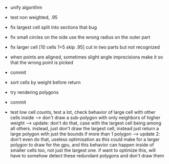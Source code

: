 - unify algorithm
- test non weighted, .95
- fix largest cell split into sections that bug
- fix small circles on the side use the wrong radius on the outer part
-  fix larger cell [10 cells 1+5 skip .95] cut in two parts but not recognized
-  when points are aligned, sometimes slight angle imprecisions make it so that the wrong point is picked
- commit

- sort cells by weight before return
- try rendering polygons
- commit

- test low cell counts, test a lot, check behavior of large cell with other cells inside
--> don't draw a sub-polygon with only neighbors of higher weight
  --> update: don't do that, case with the largest cell being among all others. instead, just don't draw the largest cell, instead just return a large polygon with just the bounds if more than 1 polygon
    --> update 2: don't even do that, useless optimisation as this could make for a larger polygon to draw for the gpu, and this behavior can happen inside of smaller cells too, not just the largest one. if want to optimize this, will have to somehow detect these redundant polygons and don't draw them
